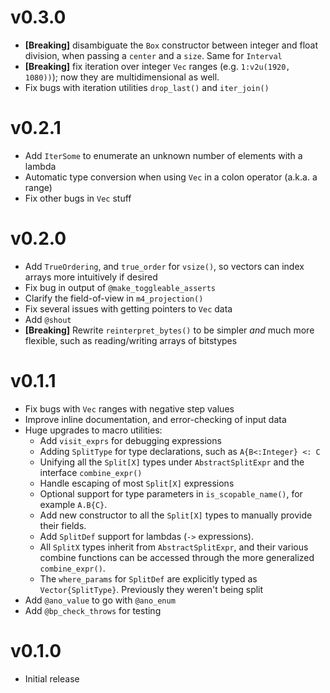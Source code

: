 # v0.3.0

* **[Breaking]** disambiguate the `Box` constructor between integer and float division, when passing a `center` and a `size`. Same for `Interval`
* **[Breaking]** fix iteration over integer `Vec` ranges (e.g. `1:v2u(1920, 1080))`); now they are multidimensional as well.
* Fix bugs with iteration utilities `drop_last()` and `iter_join()`

# v0.2.1

* Add `IterSome` to enumerate an unknown number of elements with a lambda
* Automatic type conversion when using `Vec` in a colon operator (a.k.a. a range)
* Fix other bugs in `Vec` stuff

# v0.2.0

* Add `TrueOrdering`, and `true_order` for `vsize()`, so vectors can index arrays more intuitively if desired
* Fix bug in output of `@make_toggleable_asserts`
* Clarify the field-of-view in `m4_projection()`
* Fix several issues with getting pointers to `Vec` data
* Add `@shout`
* **[Breaking]** Rewrite `reinterpret_bytes()` to be simpler *and* much more flexible, such as reading/writing arrays of bitstypes

# v0.1.1

* Fix bugs with `Vec` ranges with negative step values
* Improve inline documentation, and error-checking of input data
* Huge upgrades to macro utilities:
  * Add `visit_exprs` for debugging expressions
  * Adding `SplitType` for type declarations, such as `A{B<:Integer} <: C`
  * Unifying all the `Split[X]` types under `AbstractSplitExpr` and the interface `combine_expr()`
  * Handle escaping of most `Split[X]` expressions
  * Optional support for type parameters in `is_scopable_name()`, for example `A.B{C}`.
  * Add new constructor to all the `Split[X]` types to manually provide their fields.
  * Add `SplitDef` support for lambdas (`->` expressions).
  * All `SplitX` types inherit from `AbstractSplitExpr`, and their various combine functions can be accessed through the more generalized `combine_expr()`.
  * The `where_params` for `SplitDef` are explicitly typed as `Vector{SplitType}`. Previously they weren't being split
* Add `@ano_value` to go with `@ano_enum`
* Add `@bp_check_throws` for testing

# v0.1.0

* Initial release